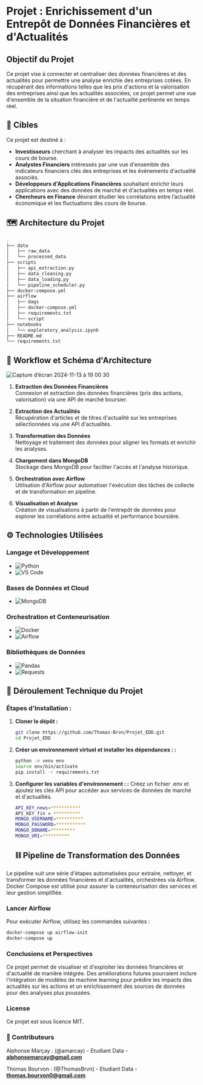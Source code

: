 # Projet : Enrichissement d'un Entrepôt de Données Financières et d'Actualités

## Objectif du Projet

Ce projet vise à connecter et centraliser des données financières et des actualités pour permettre une analyse enrichie des entreprises cotées. En récupérant des informations telles que les prix d'actions et la valorisation des entreprises ainsi que les actualités associées, ce projet permet une vue d'ensemble de la situation financière et de l'actualité pertinente en temps réel.

## 🎯 Cibles

Ce projet est destiné à :

- **Investisseurs** cherchant à analyser les impacts des actualités sur les cours de bourse.
- **Analystes Financiers** intéressés par une vue d'ensemble des indicateurs financiers clés des entreprises et les événements d'actualité associés.
- **Développeurs d'Applications Financières** souhaitant enrichir leurs applications avec des données de marché et d'actualités en temps réel.
- **Chercheurs en Finance** désirant étudier les corrélations entre l’actualité économique et les fluctuations des cours de bourse.

## 🗺️ Architecture du Projet 
```bash 
.
├── data
│   ├── raw_data
│   └── processed_data
├── scripts
│   ├── api_extraction.py
│   ├── data_cleaning.py
│   ├── data_loading.py
│   └── pipeline_scheduler.py
├── docker-compose.yml
├── airflow
│   ├── dags
│   ├── docker-compose.yml
│   ├── requirements.txt
│   └── script
├── notebooks
│   └── exploratory_analysis.ipynb
├── README.md
└── requirements.txt
```




## 🔀 Workflow et Schéma d'Architecture 


![Capture d’écran 2024-11-13 à 19 00 30](https://github.com/user-attachments/assets/3092234e-760f-4469-9cfd-fccaf05bf223)



1. **Extraction des Données Financières**  
   Connexion et extraction des données financières (prix des actions, valorisation) via une API de marché boursier.

2. **Extraction des Actualités**  
   Récupération d'articles et de titres d'actualité sur les entreprises sélectionnées via une API d'actualités.

3. **Transformation des Données**  
   Nettoyage et traitement des données pour aligner les formats et enrichir les analyses.

4. **Chargement dans MongoDB**  
   Stockage dans MongoDB pour faciliter l'accès et l'analyse historique.

5. **Orchestration avec Airflow**  
   Utilisation d'Airflow pour automatiser l'exécution des tâches de collecte et de transformation en pipeline.

6. **Visualisation et Analyse**  
   Création de visualisations à partir de l'entrepôt de données pour explorer les corrélations entre actualité et performance boursière.

## ⚙️ Technologies Utilisées

### Langage et Développement

- ![Python](https://img.shields.io/badge/Python-3.10-blue?logo=python&logoColor=white)
- ![VS Code](https://img.shields.io/badge/VS_Code-1.79-blue?logo=visualstudiocode&logoColor=white)

### Bases de Données et Cloud

- ![MongoDB](https://img.shields.io/badge/MongoDB-5.0-green?logo=mongodb&logoColor=white)

### Orchestration et Conteneurisation

- ![Docker](https://img.shields.io/badge/Docker-20.10.7-blue?logo=docker&logoColor=white)
- ![Airflow](https://img.shields.io/badge/Apache%20Airflow-2.5.0-blue?logo=apacheairflow&logoColor=white)

### Bibliothèques de Données

- ![Pandas](https://img.shields.io/badge/Pandas-1.5.3-green?logo=pandas&logoColor=white)
- ![Requests](https://img.shields.io/badge/Requests-2.28.1-brightgreen?logo=python&logoColor=white)

## 🚀 Déroulement Technique du Projet

### Étapes d'Installation :

1. **Cloner le dépôt :**
   ```bash
   git clone https://github.com/Thomas-Brvn/Projet_EDD.git
   cd Projet_EDD
   ```
2. **Créer un environnement virtuel et installer les dépendances : :**
   ```bash
   python -m venv env
   source env/bin/activate
   pip install -r requirements.txt
   ```

3. **Configurer les variables d'environnement : :**
   Créez un fichier .env et ajoutez les clés API pour accéder aux services de données de marché et                d'actualités.
   ```bash
   API_KEY_news=***********
   API_KEY_fin = **********
   MONGO_USERNAME=**********
   MONGO_PASSWORD=***********
   MONGO_DBNAME=*********
   MONGO_URI=**********
   ```

   ## ⛓️ Pipeline de Transformation des Données

Le pipeline suit une série d'étapes automatisées pour extraire, nettoyer, et transformer les données financières et d'actualités, orchestrées via Airflow. Docker Compose est utilisé pour assurer la conteneurisation des services et leur gestion simplifiée.

### Lancer Airflow
Pour exécuter Airflow, utilisez les commandes suivantes :

```bash
docker-compose up airflow-init
docker-compose up
```

### Conclusions et Perspectives
Ce projet permet de visualiser et d'exploiter les données financières et d'actualité de manière intégrée. Des améliorations futures pourraient inclure l'intégration de modèles de machine learning pour prédire les impacts des actualités sur les actions et un enrichissement des sources de données pour des analyses plus poussées.

### License 
Ce projet est sous licence MIT.

### 🙌 Contributeurs
Alphonse Marçay : (@amarcay) - Etudiant Data  -**alphonsemarcay@gmail.com**

Thomas Bourvon  : (@ThomasBrvn) - Etudiant Data  -**thomas.bourvon0@gmail.com**












